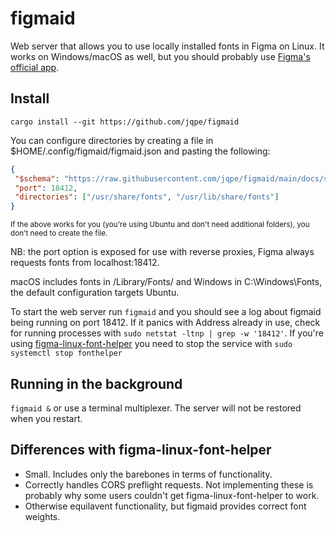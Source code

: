 # figmaid

Web server that allows you to use locally installed fonts in Figma on Linux. It works on Windows/macOS as well, but you should probably use [Figma's  official app](https://help.figma.com/hc/en-us/articles/360039956894-Access-local-fonts-on-your-computer). 


## Install
`cargo install --git https://github.com/jqpe/figmaid` 

You can configure directories by creating a file in $HOME/.config/figmaid/figmaid.json and pasting the following:
  
 ```json
{
  "$schema": "https://raw.githubusercontent.com/jqpe/figmaid/main/docs/schema.json",
  "port": 18412,
  "directories": ["/usr/share/fonts", "/usr/lib/share/fonts"]
}
```
  <sub>If the above works for you (you're using Ubuntu and don't need additional folders), you don't need to create the file.</sub>

NB: the port option is exposed for use with reverse proxies, Figma always requests fonts from localhost:18412.

macOS includes fonts in /Library/Fonts/ and Windows in C:\Windows\Fonts, the default configuration targets Ubuntu.
  
To start the web server run `figmaid` and you should see a log about figmaid being running on port 18412. If it panics with Address already in use, check for running processes with `sudo netstat -ltnp | grep -w '18412'`. If you're using [figma-linux-font-helper](https://github.com/Figma-Linux/figma-linux-font-helper) you need to stop the service with `sudo systemctl stop fonthelper`
  
## Running in the background
`figmaid &` or use a terminal multiplexer. The server will not be restored when you restart.
  
## Differences with figma-linux-font-helper
- Small. Includes only the barebones in terms of functionality.
- Correctly handles CORS preflight requests. Not implementing these is probably why some users couldn't get figma-linux-font-helper to work.
- Otherwise equilavent functionality, but figmaid provides correct font weights.

